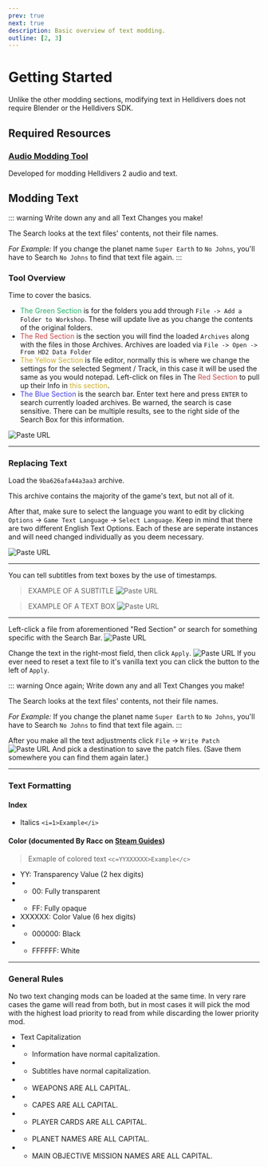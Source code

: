 ```yaml
---
prev: true
next: true
description: Basic overview of text modding.
outline: [2, 3]
---
```


# Getting Started
Unlike the other modding sections, modifying text in Helldivers does not require Blender or the Helldivers SDK.

## Required Resources

### [Audio Modding Tool](https://github.com/RaidingForPants/hd2-audio-modder/releases/)
Developed for modding Helldivers 2 audio and text.

## Modding Text

::: warning
Write down any and all Text Changes you make!

The Search looks at the text files' contents, not their file names.

*For Example:* If you change the planet name `Super Earth` to `No Johns`, you'll have to Search `No Johns` to find that text file again.
:::

### Tool Overview
Time to cover the basics.
- <font color="#26ae67">The Green Section</font> is for the folders you add through `File -> Add a Folder to Workshop`.  These will update live as you change the contents of the original folders.
- <font color="#c34949">The Red Section</font> is the section you will find the loaded `Archives` along with the files in those Archives.
Archives are loaded via `File -> Open -> From HD2 Data Folder`
- <font color="#cbad30">The Yellow Section</font> is file editor, normally this is where we change the settings for the selected Segment / Track, in this case it will be used the same as you would notepad.  Left-click on files in The <font color="#c34949">Red Section</font> to pull up their Info in <font color="#cbad30">this section</font>.
- <font color="#4540df">The Blue Section</font> is the search bar. Enter text here and press `ENTER` to search currently loaded archives. Be warned, the search is case sensitive. There can be multiple results, see to the right side of the Search Box for this information.

![Paste URL](..\public\images\audio-general\ToolOverview.png)

---

### Replacing Text
Load the `9ba626afa44a3aa3` archive.

This archive contains the majority of the game's text, but not all of it.

After that, make sure to select the language you want to edit by clicking `Options` -> `Game Text Language` -> `Select Language`. Keep in mind that there are two different English Text Options. Each of these are seperate instances and will need changed individually as you deem necessary.

![Paste URL](..\public\images\text-general\selectlanguage.png)

---

You can tell subtitles from text boxes by the use of timestamps.
> EXAMPLE OF A SUBTITLE
![Paste URL](..\public\images\text-general\subtitle-example.png)

> EXAMPLE OF A TEXT BOX
![Paste URL](..\public\images\text-general\textbox-example.png)

---

Left-click a file from aforementioned "Red Section" or search for something specific with the Search Bar.
![Paste URL](..\public\images\text-general\selectfile.png)

Change the text in the right-most field, then click `Apply`.
![Paste URL](..\public\images\text-general\apply.png)
If you ever need to reset a text file to it's vanilla text you can click the button to the left of `Apply`.

::: warning
Once again; Write down any and all Text Changes you make!

The Search looks at the text files' contents, not their file names.

*For Example:* If you change the planet name `Super Earth` to `No Johns`, you'll have to Search `No Johns` to find that text file again.
:::

After you make all the text adjustments click `File` -> `Write Patch`
![Paste URL](..\public\images\text-general\writepatch.png)
And pick a destination to save the patch files. (Save them somewhere you can find them again later.)

---

### Text Formatting
#### Index
- Italics `<i=1>Example</i>`

#### Color (documented By Racc on [Steam Guides](https://steamcommunity.com/sharedfiles/filedetails/?id=3368366348))
>Exmaple of colored text `<c=YYXXXXXX>Example</c>` <br> 
- YY: Transparency Value (2 hex digits)
- - 00: Fully transparent
- - FF: Fully opaque
- XXXXXX: Color Value (6 hex digits)
- - 000000: Black
- - FFFFFF: White

---

### General Rules
No two text changing mods can be loaded at the same time. In very rare cases the game will read from both, but in most cases it will pick the mod with the highest load priority to read from while discarding the lower priority mod.

- Text Capitalization
- - Information have normal capitalization.
- - Subtitles have normal capitalization.
- - WEAPONS ARE ALL CAPITAL.
- - CAPES ARE ALL CAPITAL.
- - PLAYER CARDS ARE ALL CAPITAL.
- - PLANET NAMES ARE ALL CAPITAL.
- - MAIN OBJECTIVE MISSION NAMES ARE ALL CAPITAL.
